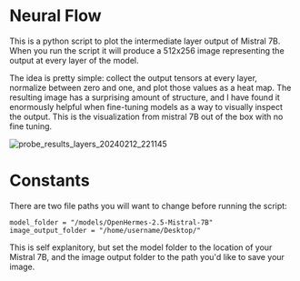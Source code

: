 # Neural Flow

This is a python script to plot the intermediate layer output of Mistral 7B. When you run the script it will produce a 512x256 image representing the output at every layer of the model. 

The idea is pretty simple: collect the output tensors at every layer, normalize between zero and one, and plot those values as a heat map. The resulting image has a surprising amount of structure, and I have found it enormously helpful when fine-tuning models as a way to visually inspect the output.
This is the visualization from mistral 7B out of the box with no fine tuning.

![probe_results_layers_20240212_221145](https://github.com/valine/NeuralFlow/assets/14074844/ab939cc2-a5fa-4a1a-8e45-bc2b5741f0e1)


# Constants
There are two file paths you will want to change before running the script:

```
model_folder = "/models/OpenHermes-2.5-Mistral-7B"
image_output_folder = "/home/username/Desktop/"
```

This is self explanitory, but set the model folder to the location of your Mistral 7B, and the image output folder to the path you'd like to save your image.
